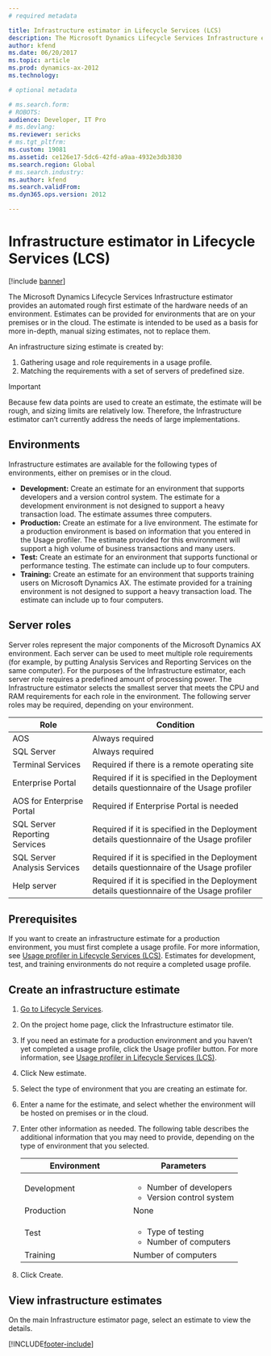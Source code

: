 ```yaml
---
# required metadata

title: Infrastructure estimator in Lifecycle Services (LCS)
description: The Microsoft Dynamics Lifecycle Services Infrastructure estimator provides an automated rough first estimate of the hardware needs of an environment.
author: kfend
ms.date: 06/20/2017
ms.topic: article
ms.prod: dynamics-ax-2012 
ms.technology:

# optional metadata

# ms.search.form: 
# ROBOTS: 
audience: Developer, IT Pro
# ms.devlang: 
ms.reviewer: sericks
# ms.tgt_pltfrm: 
ms.custom: 19081
ms.assetid: ce126e17-5dc6-42fd-a9aa-4932e3db3830
ms.search.region: Global
# ms.search.industry: 
ms.author: kfend
ms.search.validFrom: 
ms.dyn365.ops.version: 2012

---
```


# Infrastructure estimator in Lifecycle Services (LCS)

[!include [banner](../../includes/banner.md)]

The Microsoft Dynamics Lifecycle Services Infrastructure estimator provides an automated rough first estimate of the hardware needs of an environment. Estimates can be provided for environments that are on your premises or in the cloud. The estimate is intended to be used as a basis for more in-depth, manual sizing estimates, not to replace them.

An infrastructure sizing estimate is created by:
1.  Gathering usage and role requirements in a usage profile.
2.  Matching the requirements with a set of servers of predefined size.

> [!IMPORTANT]
> Because few data points are used to create an estimate, the estimate will be rough, and sizing limits are relatively low. Therefore, the Infrastructure estimator can’t currently address the needs of large implementations.

## Environments
Infrastructure estimates are available for the following types of environments, either on premises or in the cloud.
-   **Development:** Create an estimate for an environment that supports developers and a version control system. The estimate for a development environment is not designed to support a heavy transaction load. The estimate assumes three computers.
-   **Production:** Create an estimate for a live environment. The estimate for a production environment is based on information that you entered in the Usage profiler. The estimate provided for this environment will support a high volume of business transactions and many users.
-   **Test:** Create an estimate for an environment that supports functional or performance testing. The estimate can include up to four computers.
-   **Training:** Create an estimate for an environment that supports training users on Microsoft Dynamics AX. The estimate provided for a training environment is not designed to support a heavy transaction load. The estimate can include up to four computers.

## Server roles
Server roles represent the major components of the Microsoft Dynamics AX environment. Each server can be used to meet multiple role requirements (for example, by putting Analysis Services and Reporting Services on the same computer). For the purposes of the Infrastructure estimator, each server role requires a predefined amount of processing power. The Infrastructure estimator selects the smallest server that meets the CPU and RAM requirements for each role in the environment. The following server roles may be required, depending on your environment.

| Role                          | Condition                                                                                 |
|-------------------------------|-------------------------------------------------------------------------------------------|
| AOS                           | Always required                                                                           |
| SQL Server                    | Always required                                                                           |
| Terminal Services             | Required if there is a remote operating site                                              |
| Enterprise Portal             | Required if it is specified in the Deployment details questionnaire of the Usage profiler |
| AOS for Enterprise Portal     | Required if Enterprise Portal is needed                                                   |
| SQL Server Reporting Services | Required if it is specified in the Deployment details questionnaire of the Usage profiler |
| SQL Server Analysis Services  | Required if it is specified in the Deployment details questionnaire of the Usage profiler |
| Help server                   | Required if it is specified in the Deployment details questionnaire of the Usage profiler |

## Prerequisites
If you want to create an infrastructure estimate for a production environment, you must first complete a usage profile. For more information, see [Usage profiler in Lifecycle Services (LCS)](usage-profiler-lcs.md). Estimates for development, test, and training environments do not require a completed usage profile.

## Create an infrastructure estimate
1.  [Go to Lifecycle Services](https://lcs.dynamics.com).
2.  On the project home page, click the Infrastructure estimator tile.
3.  If you need an estimate for a production environment and you haven’t yet completed a usage profile, click the Usage profiler button. For more information, see [Usage profiler in Lifecycle Services (LCS)](usage-profiler-lcs.md).
4.  Click New estimate.
5.  Select the type of environment that you are creating an estimate for.
6.  Enter a name for the estimate, and select whether the environment will be hosted on premises or in the cloud.
7.  Enter other information as needed. The following table describes the additional information that you may need to provide, depending on the type of environment that you selected.

    <table>
    <colgroup>
    <col width="50%" />
    <col width="50%" />
    </colgroup>
    <thead>
    <tr class="header">
    <th>Environment</th>
    <th>Parameters</th>
    </tr>
    </thead>
    <tbody>
    <tr class="odd">
    <td>Development</td>
    <td><ul>
    <li>Number of developers</li>
    <li>Version control system</li>
    </ul></td>
    </tr>
    <tr class="even">
    <td>Production</td>
    <td>None</td>
    </tr>
    <tr class="odd">
    <td>Test</td>
    <td><ul>
    <li>Type of testing</li>
    <li>Number of computers</li>
    </ul></td>
    </tr>
    <tr class="even">
    <td>Training</td>
    <td>Number of computers</td>
    </tr>
    </tbody>
    </table>

8.  Click Create.

## View infrastructure estimates
On the main Infrastructure estimator page, select an estimate to view the details.







[!INCLUDE[footer-include](../../../../includes/footer-banner.md)]
